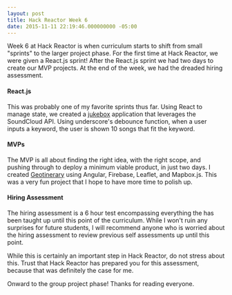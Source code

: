 ```yaml
---
layout: post
title: Hack Reactor Week 6
date: 2015-11-11 22:19:46.000000000 -05:00
---
```

Week 6 at Hack Reactor is when curriculum starts to shift from small "sprints" to the larger project phase. For the first time at Hack Reactor, we were given a React.js sprint! After the React.js sprint we had two days to create our MVP projects. At the end of the week, we had the dreaded hiring assessment.

#### React.js

This was probably one of my favorite sprints thus far. Using React to manage state, we created a [jukebox](https://jz-jukebox.herokuapp.com/) application that leverages the SoundCloud API. Using underscore's debounce function, when a user inputs a keyword, the user is shown 10 songs that fit the keyword.


#### MVPs

The MVP is all about finding the right idea, with the right scope, and pushing through to deploy a minimum viable product, in just two days. I created [Geotinerary](https://geotinerary.herokuapp.com/#/) using Angular, Firebase, Leaflet, and Mapbox.js. This was a very fun project that I hope to have more time to polish up. 

#### Hiring Assessment

The hiring assessment is a 6 hour test encompassing everything the has been taught up until this point of the curriculum. While I won't ruin any surprises for future students, I will recommend anyone who is worried about the hiring assessment to review previous self assessments up until this point.

While this is certainly an important step in Hack Reactor, do not stress about this. Trust that Hack Reactor has prepared you for this assessment, because that was definitely the case for me.

Onward to the group project phase! Thanks for reading everyone.
